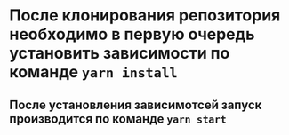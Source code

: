 # После клонирования репозитория необходимо в первую очередь установить зависимости по команде `yarn install`


## После установления зависимотсей запуск производится по команде `yarn start`



